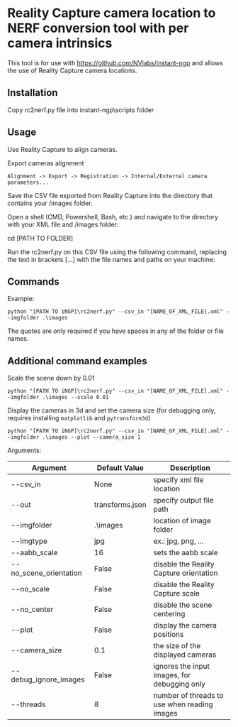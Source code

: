 # Reality Capture camera location to NERF conversion tool with per camera intrinsics
This tool is for use with https://github.com/NVlabs/instant-ngp and allows the use of Reality Capture camera locations.

## Installation
Copy rc2nerf.py file into instant-ngp\scripts folder

## Usage
Use Reality Capture to align cameras.

Export cameras alignment
```
Alignment -> Export -> Registration -> Internal/External camera parameters...
```

Save the CSV file exported from Reality Capture into the directory that contains your /images folder.

Open a shell (CMD, Powershell, Bash, etc.) and navigate to the directory with your XML file and /images folder:

cd [PATH TO FOLDER]

Run the rc2nerf.py on this CSV file using the following command, replacing the text in brackets […] with the file names and paths on your machine:

## Commands
Example:
```
python "[PATH TO iNGP]\rc2nerf.py" --csv_in "[NAME_OF_XML_FILE].xml" --imgfolder .\images
```
The quotes are only required if you have spaces in any of the folder or file names.

## Additional command examples
Scale the scene down by 0.01
```
python "[PATH TO iNGP]\rc2nerf.py" --csv_in "[NAME_OF_XML_FILE].xml" --imgfolder .\images --scale 0.01
```

Display the cameras in 3d and set the camera size (for debugging only, requires installing `matplotlib` and `pytransform3d`)
```
python "[PATH TO iNGP]\rc2nerf.py" --csv_in "[NAME_OF_XML_FILE].xml" --imgfolder .\images --plot --camera_size 1
```

Arguments:

| Argument               | Default Value   | Description                                  |
|------------------------|-----------------|----------------------------------------------|
| --csv_in               | None            | specify xml file location                    |
| --out                  | transforms.json | specify output file path                     |
| --imgfolder            | .\images        | location of image folder                     |
| --imgtype              | jpg             | ex.: jpg, png, ...                           |
| --aabb_scale           | 16              | sets the aabb scale                          |
| --no_scene_orientation | False           | disable the Reality Capture orientation      |
| --no_scale             | False           | disable the Reality Capture scale            |
| --no_center            | False           | disable the scene centering                  |
| --plot                 | False           | display the camera positions                 |
| --camera_size          | 0.1             | the size of the displayed cameras            |
| --debug_ignore_images  | False           | ignores the input images, for debugging only |
| --threads              | 8               | number of threads to use when reading images |
